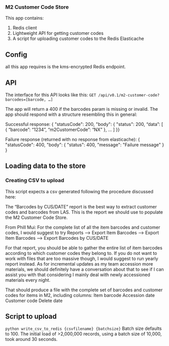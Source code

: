 ### M2 Customer Code Store

This app contains:

1. Redis client
2. Lightweight API for getting customer codes
3. A script for uploading customer codes to the Redis Elasticache

## Config

all this app requires is the kms-encrypted Redis endpoint.

## API

The interface for this API looks like this:
`GET /api/v0.1/m2-customer-code?barcodes=[barcode, …]`

The app will return a 400 if the barcodes param is missing or invalid.
The app should respond with a structure resembling this in general:

Successful response:
{
"statusCode": 200,
"body": {
"status": 200,
“data”: [
{
“barcode”: “1234”,
“m2CustomerCode”: “NX”
},
…
]
}}

Failure response (returned with no response from elasticache):
{
"statusCode": 400,
"body": {
"status": 400,
"message": "Failure message"
}
}

## Loading data to the store

### Creating CSV to upload

This script expects a csv generated following the procedure discussed here:

The “Barcodes by CUS/DATE” report is the best way to extract customer codes and barcodes from LAS. This is the report we should use to populate the M2 Customer Code Store.

From Phill Mui:
For the complete list of all the item barcodes and customer codes, I would suggest to try Reports --> Export Item Barcodes --> Export Item Barcodes --> Export Barcodes by CUS/DATE

For that report, you should be able to gather the entire list of item barcodes according to which customer codes they belong to. If you do not want to work with files that are too massive though, I would suggest to run yearly report instead. As for incremental updates as my team accession more materials, we should definitely have a conversation about that to see if I can assist you with that considering I mainly deal with newly accessioned materials every night.

That should produce a file with the complete set of barcodes and customer codes for items in M2, including columns:
Item barcode
Accession date
Customer code
Delete date

## Script to upload

`python write_csv_to_redis {csvfilename} {batchsize}`
Batch size defaults to 100. The initial load of >2,000,000 records, using a batch size of 10,000, took around 30 seconds.
